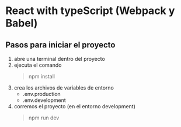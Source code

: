 # React with typeScript (Webpack y Babel)

## Pasos para iniciar el proyecto

1. abre una terminal dentro del proyecto
2. ejecuta el comando
   > npm install
3. crea los archivos de variables de entorno
   - .env.production
   - .env.development
4. corremos el proyecto (en el entorno development)
   > npm run dev
